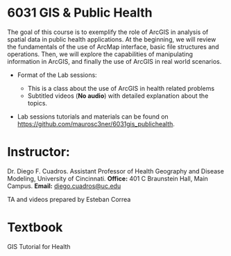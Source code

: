 # 6031 GIS & Public Health

The goal of this course is to exemplify the role of ArcGIS in analysis of spatial data in public health applications. At the beginning, we will review the fundamentals of the use of ArcMap interface, basic file structures and operations. Then, we will explore the capabilities of manipulating information in ArcGIS, and finally the use of ArcGIS in real world scenarios.

* Format of the Lab sessions:
    + This is a class about the use of ArcGIS in health related problems
    + Subtitled videos (**No audio**) with detailed explanation about the topics.

* Lab sessions tutorials and materials can be found on 
https://github.com/maurosc3ner/6031gis_publichealth.

# Instructor:

Dr. Diego F. Cuadros. Assistant Professor of Health Geography and Disease Modeling, University of Cincinnati. **Office:** 401 C Braunstein Hall, Main Campus. **Email:** diego.cuadros@uc.edu

TA and videos prepared by Esteban Correa

# Textbook

GIS Tutorial for Health

